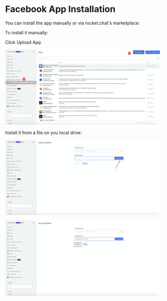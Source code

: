 # Facebook App Installation

You can install the app manually or via rocket.chat's marketplace:

To install it manually:

Click Upload App

![](../../../../.gitbook/assets/image%20%28525%29.png)

Install it from a file on you local drive:

![](../../../../.gitbook/assets/image%20%28510%29.png)

![](../../../../.gitbook/assets/image%20%28511%29.png)

